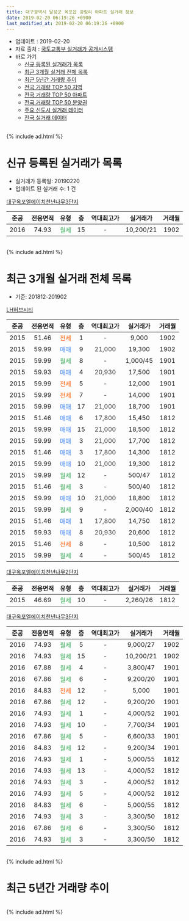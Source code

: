 ```yaml
---
title: 대구광역시 달성군 옥포읍 강림리 아파트 실거래 정보
date: 2019-02-20 06:19:26 +0900
last_modified_at: 2019-02-20 06:19:26 +0900
---
```


* 업데이트 : 2019-02-20
* 자료 출처 : [국토교통부 실거래가 공개시스템](http://rt.molit.go.kr)
* 바로 가기
    * [신규 등록된 실거래가 목록](#신규-등록된-실거래가-목록)
    * [최근 3개월 실거래 전체 목록](#최근-3개월-실거래-전체-목록)
    * [최근 5년간 거래량 추이](#최근-5년간-거래량-추이)
    * [전국 거래량 TOP 50 지역](https://inasie.github.io/apt-trade-info/최근-3개월-전국에서-가장-거래가-많이-발생한-지역)
    * [전국 거래량 TOP 50 아파트](https://inasie.github.io/apt-trade-info/최근-3개월-전국에서-가장-거래가-많이-발생한-아파트)
    * [전국 거래량 TOP 50 분양권](https://inasie.github.io/apt-trade-info/최근-3개월-전국에서-가장-거래가-많이-발생한-분양권)
    * [주요 신도시 실거래 데이터](https://inasie.github.io/apt-trade-info/주요-신도시)
    * [전국 실거래 데이터](https://inasie.github.io/apt-trade-info/전국)
<br>
{% include ad.html %}
<br>

# 신규 등록된 실거래가 목록
* 실거래가 등록일: 20190220
* 업데이트 된 실거래 수: 1 건


[대구옥포엘에이치천년나무3단지](https://search.naver.com/search.naver?query=%EB%8C%80%EA%B5%AC%EA%B4%91%EC%97%AD%EC%8B%9C+%EB%8B%AC%EC%84%B1%EA%B5%B0+%EC%98%A5%ED%8F%AC%EC%9D%8D+%EA%B0%95%EB%A6%BC%EB%A6%AC+%EB%8C%80%EA%B5%AC%EC%98%A5%ED%8F%AC%EC%97%98%EC%97%90%EC%9D%B4%EC%B9%98%EC%B2%9C%EB%85%84%EB%82%98%EB%AC%B43%EB%8B%A8%EC%A7%80)

|준공|전용면적|유형|층|역대최고가|실거래가|거래월|
|:---:|:---:|:---:|:---:|:---:|:---:|:---:|
|2016|74.93|<span style="color:#34a853">월세</span>|15|<span style="color:#444444">-</span>|10,200/21|1902|


<br>
{% include ad.html %}
<br>

# 최근 3개월 실거래 전체 목록
* 기준: 201812-201902


[LH허브시티](https://search.naver.com/search.naver?query=%EB%8C%80%EA%B5%AC%EA%B4%91%EC%97%AD%EC%8B%9C+%EB%8B%AC%EC%84%B1%EA%B5%B0+%EC%98%A5%ED%8F%AC%EC%9D%8D+%EA%B0%95%EB%A6%BC%EB%A6%AC+LH%ED%97%88%EB%B8%8C%EC%8B%9C%ED%8B%B0)

|준공|전용면적|유형|층|역대최고가|실거래가|거래월|
|:---:|:---:|:---:|:---:|:---:|:---:|:---:|
|2015|51.46|<span style="color:#ff5a00">전세</span>|1|<span style="color:#444444">-</span>|9,000|1902|
|2015|59.99|<span style="color:#4285f3">매매</span>|9|<span style="color:#444444">21,000</span>|19,300|1902|
|2015|59.99|<span style="color:#34a853">월세</span>|8|<span style="color:#444444">-</span>|1,000/45|1901|
|2015|59.93|<span style="color:#4285f3">매매</span>|4|<span style="color:#444444">20,930</span>|17,500|1901|
|2015|59.99|<span style="color:#ff5a00">전세</span>|5|<span style="color:#444444">-</span>|12,000|1901|
|2015|59.99|<span style="color:#ff5a00">전세</span>|7|<span style="color:#444444">-</span>|14,000|1901|
|2015|59.99|<span style="color:#4285f3">매매</span>|17|<span style="color:#444444">21,000</span>|18,700|1901|
|2015|51.46|<span style="color:#4285f3">매매</span>|6|<span style="color:#444444">17,800</span>|15,450|1812|
|2015|59.99|<span style="color:#4285f3">매매</span>|15|<span style="color:#444444">21,000</span>|18,500|1812|
|2015|59.99|<span style="color:#4285f3">매매</span>|3|<span style="color:#444444">21,000</span>|17,700|1812|
|2015|51.46|<span style="color:#4285f3">매매</span>|3|<span style="color:#444444">17,800</span>|14,300|1812|
|2015|59.99|<span style="color:#4285f3">매매</span>|10|<span style="color:#444444">21,000</span>|19,300|1812|
|2015|59.99|<span style="color:#34a853">월세</span>|12|<span style="color:#444444">-</span>|500/47|1812|
|2015|51.46|<span style="color:#34a853">월세</span>|3|<span style="color:#444444">-</span>|500/40|1812|
|2015|59.99|<span style="color:#4285f3">매매</span>|10|<span style="color:#444444">21,000</span>|18,800|1812|
|2015|59.99|<span style="color:#34a853">월세</span>|9|<span style="color:#444444">-</span>|2,000/40|1812|
|2015|51.46|<span style="color:#4285f3">매매</span>|1|<span style="color:#444444">17,800</span>|14,750|1812|
|2015|59.93|<span style="color:#4285f3">매매</span>|8|<span style="color:#444444">20,930</span>|20,600|1812|
|2015|51.46|<span style="color:#ff5a00">전세</span>|8|<span style="color:#444444">-</span>|10,500|1812|
|2015|59.99|<span style="color:#34a853">월세</span>|4|<span style="color:#444444">-</span>|500/45|1812|

[대구옥포엘에이치천년나무2단지](https://search.naver.com/search.naver?query=%EB%8C%80%EA%B5%AC%EA%B4%91%EC%97%AD%EC%8B%9C+%EB%8B%AC%EC%84%B1%EA%B5%B0+%EC%98%A5%ED%8F%AC%EC%9D%8D+%EA%B0%95%EB%A6%BC%EB%A6%AC+%EB%8C%80%EA%B5%AC%EC%98%A5%ED%8F%AC%EC%97%98%EC%97%90%EC%9D%B4%EC%B9%98%EC%B2%9C%EB%85%84%EB%82%98%EB%AC%B42%EB%8B%A8%EC%A7%80)

|준공|전용면적|유형|층|역대최고가|실거래가|거래월|
|:---:|:---:|:---:|:---:|:---:|:---:|:---:|
|2015|46.69|<span style="color:#34a853">월세</span>|10|<span style="color:#444444">-</span>|2,260/26|1812|

[대구옥포엘에이치천년나무3단지](https://search.naver.com/search.naver?query=%EB%8C%80%EA%B5%AC%EA%B4%91%EC%97%AD%EC%8B%9C+%EB%8B%AC%EC%84%B1%EA%B5%B0+%EC%98%A5%ED%8F%AC%EC%9D%8D+%EA%B0%95%EB%A6%BC%EB%A6%AC+%EB%8C%80%EA%B5%AC%EC%98%A5%ED%8F%AC%EC%97%98%EC%97%90%EC%9D%B4%EC%B9%98%EC%B2%9C%EB%85%84%EB%82%98%EB%AC%B43%EB%8B%A8%EC%A7%80)

|준공|전용면적|유형|층|역대최고가|실거래가|거래월|
|:---:|:---:|:---:|:---:|:---:|:---:|:---:|
|2016|74.93|<span style="color:#34a853">월세</span>|5|<span style="color:#444444">-</span>|9,000/27|1902|
|2016|74.93|<span style="color:#34a853">월세</span>|15|<span style="color:#444444">-</span>|10,200/21|1902|
|2016|67.88|<span style="color:#34a853">월세</span>|4|<span style="color:#444444">-</span>|3,800/47|1901|
|2016|67.86|<span style="color:#34a853">월세</span>|6|<span style="color:#444444">-</span>|9,200/20|1901|
|2016|84.83|<span style="color:#ff5a00">전세</span>|12|<span style="color:#444444">-</span>|5,000|1901|
|2016|67.86|<span style="color:#34a853">월세</span>|12|<span style="color:#444444">-</span>|9,200/20|1901|
|2016|74.93|<span style="color:#34a853">월세</span>|1|<span style="color:#444444">-</span>|4,000/52|1901|
|2016|74.93|<span style="color:#34a853">월세</span>|10|<span style="color:#444444">-</span>|7,700/34|1901|
|2016|67.86|<span style="color:#34a853">월세</span>|5|<span style="color:#444444">-</span>|6,600/33|1901|
|2016|84.83|<span style="color:#34a853">월세</span>|12|<span style="color:#444444">-</span>|9,200/34|1901|
|2016|74.93|<span style="color:#34a853">월세</span>|1|<span style="color:#444444">-</span>|5,000/55|1812|
|2016|74.93|<span style="color:#34a853">월세</span>|13|<span style="color:#444444">-</span>|4,000/52|1812|
|2016|74.93|<span style="color:#34a853">월세</span>|3|<span style="color:#444444">-</span>|4,000/52|1812|
|2016|74.93|<span style="color:#34a853">월세</span>|5|<span style="color:#444444">-</span>|4,000/52|1812|
|2016|84.83|<span style="color:#34a853">월세</span>|6|<span style="color:#444444">-</span>|5,000/55|1812|
|2016|74.93|<span style="color:#34a853">월세</span>|3|<span style="color:#444444">-</span>|3,300/50|1812|
|2016|67.86|<span style="color:#34a853">월세</span>|6|<span style="color:#444444">-</span>|3,300/50|1812|
|2016|74.93|<span style="color:#34a853">월세</span>|3|<span style="color:#444444">-</span>|3,300/50|1812|


<br>
{% include ad.html %}
<br>

# 최근 5년간 거래량 추이


<div style="width:100%;">
    <canvas id="deal_progress" height="200"></canvas>
</div>

<script>
new Chart(document.getElementById("deal_progress"), {
    type: 'line',
    data: {
        labels: ['201402','201403','201404','201405','201406','201407','201408','201409','201410','201411','201412','201501','201502','201503','201504','201505','201506','201507','201508','201509','201510','201511','201512','201601','201602','201603','201604','201605','201606','201607','201608','201609','201610','201611','201612','201701','201702','201703','201704','201705','201706','201707','201708','201709','201710','201711','201712','201801','201802','201803','201804','201805','201806','201807','201808','201809','201810','201811','201812','201901','201902'],
        datasets: [{
            label: '매매',
            pointRadius: 1,
            data: [0, 0, 0, 0, 0, 0, 0, 0, 0, 0, 0, 0, 0, 0, 0, 1, 1, 9, 7, 2, 0, 0, 0, 1, 1, 0, 4, 3, 1, 3, 6, 6, 7, 2, 1, 1, 5, 6, 6, 9, 8, 8, 11, 12, 5, 9, 8, 8, 5, 7, 7, 3, 5, 7, 5, 3, 6, 3, 8, 2, 1],
            borderColor: "rgba(255, 201, 14, 1)",
            backgroundColor: "rgba(255, 201, 14, 0.5)",
            fill: false,
            lineTension: 0
        },{
            label: '전월세',
            pointRadius: 1,
            data: [0, 0, 0, 0, 0, 0, 0, 0, 0, 0, 0, 0, 1, 29, 20, 51, 41, 40, 18, 3, 8, 1, 2, 7, 8, 30, 44, 17, 9, 4, 3, 2, 7, 7, 13, 6, 6, 16, 44, 14, 21, 21, 23, 11, 16, 8, 9, 11, 6, 7, 17, 85, 37, 18, 12, 6, 3, 6, 14, 11, 3],
            borderColor: "rgba(0, 141, 185, 1)",
            backgroundColor: "rgba(0, 141, 185, 0.5)",
            fill: false,
            lineTension: 0
        }
        ]
    },
    options: {
        responsive: true,
        title: {
            display: false
        },
        tooltips: {
            mode: 'index',
            intersect: false
        },
        hover: {
            mode: 'nearest',
            intersect: true
        },
        scales: {
            xAxes: [{
                display: true,
                scaleLabel: {
                    display: true,
                    labelString: '년/월'
                }
            }],
            yAxes: [{
                display: true,
                ticks: {
                    suggestedMin: 0,
                },
                scaleLabel: {
                    display: true,
                    labelString: '실거래 수'
                }
            }]
        }
    }
});

</script>


<br>
{% include ad.html %}
<br>

